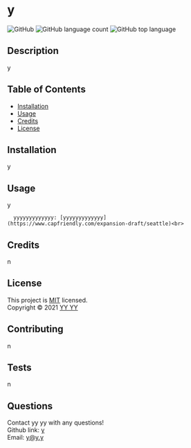   
  # y
  ![GitHub](https://img.shields.io/github/license/y/y)
  ![GitHub language count](https://img.shields.io/github/languages/count/y/y)
  ![GitHub top language](https://img.shields.io/github/languages/top/y/y)

  
  ## Description
  y
  
  ## Table of Contents

  * [Installation](#installation)
  * [Usage](#usage)
  * [Credits](#credits)
  * [License](#license)


  ## Installation
  y
  
  ## Usage 
  y
  
  
      yyyyyyyyyyyyy: [yyyyyyyyyyyyy](https://www.capfriendly.com/expansion-draft/seattle)<br>

  ## Credits
  n

  ## License

  This project is [MIT](https://choosealicense.com/licenses/mit/) licensed.<br />
  Copyright © 2021 [YY YY](https://github.com/y)

  

  ## Contributing
  n

  ## Tests
  n

  ## Questions
  Contact yy yy with any questions!<br>
  Github link: [y](https://github.com/y)<br>
  Email: y@y.y
